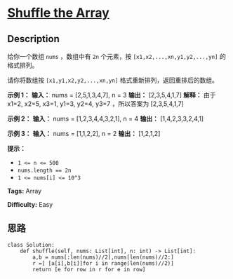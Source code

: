 # [Shuffle the Array][title]

## Description

给你一个数组 `nums` ，数组中有 `2n` 个元素，按 `[x1,x2,...,xn,y1,y2,...,yn]` 的格式排列。

请你将数组按 `[x1,y1,x2,y2,...,xn,yn]` 格式重新排列，返回重排后的数组。



**示例 1：**
            **输入：** nums = [2,5,1,3,4,7], n = 3    **输出：** [2,3,5,4,1,7]     **解释：** 由于 x1=2, x2=5, x3=1, y1=3, y2=4, y3=7 ，所以答案为 [2,3,5,4,1,7]    

**示例 2：**
            **输入：** nums = [1,2,3,4,4,3,2,1], n = 4    **输出：** [1,4,2,3,3,2,4,1]    

**示例 3：**
            **输入：** nums = [1,1,2,2], n = 2    **输出：** [1,2,1,2]    



**提示：**

  * `1 <= n <= 500`
  * `nums.length == 2n`
  * `1 <= nums[i] <= 10^3`


**Tags:** Array

**Difficulty:** Easy

## 思路

``` python3
class Solution:
    def shuffle(self, nums: List[int], n: int) -> List[int]:
        a,b = nums[:len(nums)//2],nums[len(nums)//2:]
        r =[ [a[i],b[i]]for i in range(len(nums)//2)]
        return [e for row in r for e in row]
```

[title]: https://leetcode-cn.com/problems/shuffle-the-array
